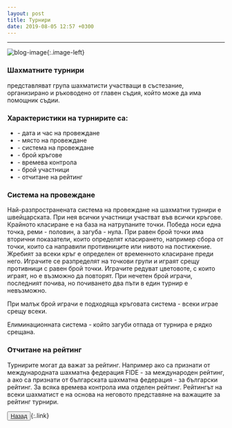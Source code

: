 ```yaml
---
layout: post
title: Турнири
date: 2019-08-05 12:57 +0300
---
```


---
![blog-image]({{site.baseurl}}/images/blog-12.jpg){:.image-left}

<p><h3>Шахматните турнири</h3> представляват група шахматисти участващи в състезание, организирано и ръководено от главен съдия, който може да има помощник съдии.</p>
<h3>Характеристики на турнирите са:</h3>
<ul>
	<li>- дата и час на провеждане</li>
	<li>- място на провеждане</li>
	<li>- система на провеждане</li>
	<li>- брой кръгове</li>
	<li>- времева контрола</li>
	<li>- брой участници</li>
	<li>- отчитане на рейтинг</li>
    </ul>
<h3>Система на провеждане</h3>
<p>Най-разпространената система на провеждане на шахматни турнири е швейцарската. При нея всички участници участват във всички кръгове. Крайното класиране е на база на натрупаните точки. Победа носи една точка, реми - половин, а загуба - нула. При равен брой точки има вторични показатели, които определят класирането, например сбора от точки, които са направили противниците или нивото на постижение. Жребият за всеки кръг е определен от временното класиране преди него. Играчите се разпределят на точкови групи и играят срещу противници с равен брой точки. Играчите редуват цветовоте, с които играят, но е възможно да повторят. При нечетен брой играчи, последният почива, но почиването два пъти в един турнир е невъзможно.</p>
<p>При малък брой играчи е подходяща кръговата система - всеки играе срещу всеки.</p>
<p>Елиминационната система - който загуби отпада от турнира е рядко срещана.</p>
<h3>Отчитане на рейтинг</h3>
<p>Турнирите могат да важат за рейтинг. Например ако са признати от международната шахматна федерация FIDE - за международен рейтинг, а ако са признати от българската шахматна федерация - за български рейтинг. За всяка времева контрола има отделен рейтинг. Рейтингът на всеки шахматист е на основа на неговото представяне на важащите за рейтинг турнири.</p>


<button><a href="{{site.baseurl}}/blog/">Назад</a></button>{:.link}

